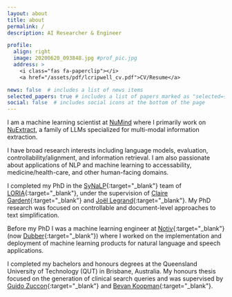 ```yaml
---
layout: about
title: about
permalink: /
description: AI Researcher & Engineer

profile:
  align: right
  image: 20200620_093848.jpg #prof_pic.jpg
  address: >
    <i class="fas fa-paperclip"></i>
    <a href="/assets/pdf/lcripwell_cv.pdf">CV/Resume</a>

news: false  # includes a list of news items
selected_papers: true # includes a list of papers marked as "selected={true}"
social: false  # includes social icons at the bottom of the page
---
```


I am a machine learning scientist at [NuMind](https://numind.ai) where I primarily work on [NuExtract](https://huggingface.co/numind), a family of LLMs specialized for multi-modal information extraction.

I have broad research interests including language models, evaluation, controllability/alignment, and information retrieval. I am also passionate about applications of NLP and machine learning to accessability, medicine/health-care, and other human-facing domains. 

I completed my PhD in the [SyNaLP](https://synalp.loria.fr/){:target="\_blank"} team of [LORIA](https://loria.fr/){:target="\_blank"}, under the supervision of [Claire Gardent](https://members.loria.fr/CGardent/){:target="\_blank"} and [Joël Legrand](http://joel-legrand.fr/hugo/){:target="\_blank"}. My PhD research was focused on controllable and document-level approaches to text simplification.

Before my PhD I was a machine learning engineer at [Notiv](http://notiv.com){:target="\_blank"} (now [Dubber](https://www.dubber.net){:target="\_blank"}) where I worked on the implementation and deployment of machine learning products for natural language and speech applications.

I completed my bachelors and honours degrees at the Queensland University of Technology (QUT) in Brisbane, Australia. My honours thesis focused on the generation of clinical search queries and was supervised by [Guido Zuccon](http://ielab.io/people/guido-zuccon.html){:target="\_blank"} and [Bevan Koopman](http://koopman.id.au/){:target="\_blank"}.
